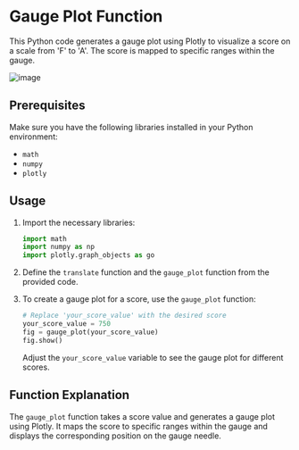 # Gauge Plot Function

This Python code generates a gauge plot using Plotly to visualize a score on a scale from 'F' to 'A'. The score is mapped to specific ranges within the gauge.

![image](https://github.com/geocracio/plotly-custom-gauge-plot/assets/40581019/1bcfd10e-f454-4bc2-8074-841371a50d70)


## Prerequisites

Make sure you have the following libraries installed in your Python environment:
- `math`
- `numpy`
- `plotly`

## Usage

1. Import the necessary libraries:
    ```python
    import math
    import numpy as np
    import plotly.graph_objects as go
    ```

2. Define the `translate` function and the `gauge_plot` function from the provided code.

3. To create a gauge plot for a score, use the `gauge_plot` function:
    ```python
    # Replace 'your_score_value' with the desired score
    your_score_value = 750
    fig = gauge_plot(your_score_value)
    fig.show()
    ```

    Adjust the `your_score_value` variable to see the gauge plot for different scores.

## Function Explanation

The `gauge_plot` function takes a score value and generates a gauge plot using Plotly. It maps the score to specific ranges within the gauge and displays the corresponding position on the gauge needle.
